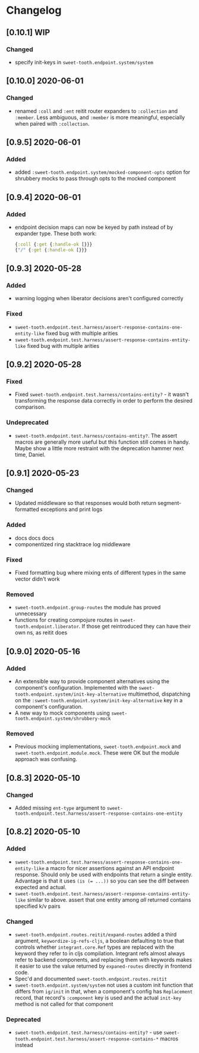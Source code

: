 # Changelog


## [0.10.1] WIP

### Changed

- specify init-keys in `sweet-tooth.endpoint.system/system`

## [0.10.0] 2020-06-01

### Changed

- renamed `:coll` and `:ent` reitit router expanders to `:collection`
  and `:member`. Less ambiguous, and `:member` is more meaningful,
  especially when paired with `:collection`.

## [0.9.5] 2020-06-01

### Added

- added `:sweet-tooth.endpoint.system/mocked-component-opts` option
  for shrubbery mocks to pass through opts to the mocked component

## [0.9.4] 2020-06-01

### Added

- endpoint decision maps can now be keyed by path instead of by
  expander type. These both work:

  ```clojure
  {:coll {:get {:handle-ok [}}}
  {"/" {:get {:handle-ok [}}}
  ```

## [0.9.3] 2020-05-28

### Added

- warning logging when liberator decisions aren't configured correctly

### Fixed

- `sweet-tooth.endpoint.test.harness/assert-response-contains-one-entity-like`
  fixed bug with multiple arities
- `sweet-tooth.endpoint.test.harness/assert-response-contains-entity-like`
  fixed bug with multiple arities
  

## [0.9.2] 2020-05-28

### Fixed

- Fixed `sweet-tooth.endpoint.test.harness/contains-entity?` - it
  wasn't transforming the response data correctly in order to perform
  the desired comparison.

### Undeprecated

- `sweet-tooth.endpoint.test.harness/contains-entity?`. The assert
  macros are generally more useful but this function still comes in
  handy. Maybe show a little more restraint with the deprecation
  hammer next time, Daniel.

## [0.9.1] 2020-05-23

### Changed

- Updated middleware so that responses would both return
  segment-formatted exceptions and print logs

### Added

- docs docs docs
- componentized ring stacktrace log middleware

### Fixed

- Fixed formatting bug where mixing ents of different types in the
  same vector didn't work

### Removed

- `sweet-tooth.endpoint.group-routes` the module has proved unnecessary
- functions for creating compojure routes in
  `sweet-tooth.endpoint.liberator`. If those get reintroduced they can
  have their own ns, as reitit does

## [0.9.0] 2020-05-16

### Added

- An extensible way to provide component alternatives using the
  component's configuration. Implemented with the
  `sweet-tooth.endpoint.system/init-key-alternative` multimethod,
  dispatching on the
  `:sweet-tooth.endpoint.system/init-key-alternative` key in a
  component's configuration.
- A new way to mock components using
  `sweet-tooth.endpoint.system/shrubbery-mock`

### Removed

- Previous mocking implementations, `sweet-tooth.endpoint.mock` and
  `sweet-tooth.endpoint.module.mock`. These were OK but the module
  approach was confusing.

## [0.8.3] 2020-05-10

### Changed

- Added missing `ent-type` argument to
  `sweet-tooth.endpoint.test.harness/assert-response-contains-one-entity`

## [0.8.2] 2020-05-10

### Added

- `sweet-tooth.endpoint.test.harness/assert-response-contains-one-entity-like`
  a macro for nicer assertions against an API endpoint
  response. Should only be used with endpoints that return a single
  entity. Advantage is that it uses `(is (= ...))` so you can see the
  diff between expected and actual.
- `sweet-tooth.endpoint.test.harness/assert-response-contains-entity-like`
  similar to above. assert that one entity among _all_ returned
  contains specified k/v pairs

### Changed

- `sweet-tooth.endpoint.routes.reitit/expand-routes` added a third
  argument, `keywordize-ig-refs-cljs`, a boolean defaulting to true
  that controls whether `integrant.core.Ref` types are replaced with
  the keyword they refer to in cljs compilation. Integrant refs almost
  always refer to backend components, and replacing them with keywords
  makes it easier to use the value returned by `expaned-routes`
  directly in frontend code.
- Spec'd and documented `sweet-tooth.endpoint.routes.reitit`
- `sweet-tooth.endpoint.system/system` not uses a custom init function
  that differs from `ig/init` in that, when a component's config has
  `Replacement` record, that record's `:component` key is used and the
  actual `init-key` method is not called for that component
  
### Deprecated

- `sweet-tooth.endpoint.test.harness/contains-entity?` - use
  `sweet-tooth.endpoint.test.harness/assert-response-contains-*`
  macros instead
